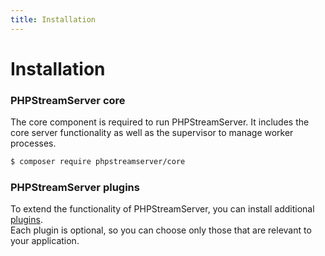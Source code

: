 ```yaml
---
title: Installation
---
```


# Installation

### PHPStreamServer core
The core component is required to run PHPStreamServer.
It includes the core server functionality as well as the supervisor to manage worker processes.
```bash
$ composer require phpstreamserver/core
```

### PHPStreamServer plugins
To extend the functionality of PHPStreamServer, you can install additional [plugins](/docs/plugins/).  
Each plugin is optional, so you can choose only those that are relevant to your application.
